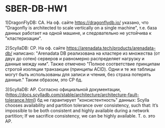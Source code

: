 # SBER-DB-HW1

1)DragonFlyDB: CA.
На оф. сайте https://dragonflydb.io/ указано, что "Dragonfly is architected to scale vertically on a single machine", т.е. база данных работает на одной машине, и следовательно не устойчива к "кластеризации".

2)ScyllaDB: CP.
На оф. сайте https://arenadata.tech/products/arenadata-db/ написано: "Arenadata DB реализована на кластере из множества (от двух до сотен) серверов и равномерно распределяет нагрузку и данные между ним". Также отмечено "Полное соответствие принципам строгой изоляции транзакции (принципы ACID). Одни и те же таблицы могут быть использованы для записи и чтения, без страха потерять данные." Таким образом, это CP бд.

3)ScyllaDB: AP.
Согласно официальной документации, (https://docs.scylladb.com/stable/architecture/architecture-fault-tolerance.html) бд не гарантирует "консистентность" данных:
Scylla chooses availability and partition tolerance over consistency, such that:
It’s impossible to be both consistent and highly available during a network partition;
If we sacrifice consistency, we can be highly available.
Т. о. это AP.
